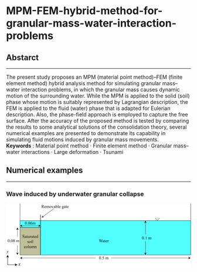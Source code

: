 # MPM-FEM-hybrid-method-for-granular-mass-water-interaction-problems
## Abstarct
****
The present study proposes an MPM (material point method)–FEM (finite element method) hybrid analysis method for simulating granular mass–water interaction problems, in which the granular mass causes dynamic motion of the surrounding water. While the MPM is applied to the solid (soil) phase whose motion is suitably represented by Lagrangian description, the FEM is applied to the fluid (water) phase that is adapted for Eulerian description. Also, the phase-field approach is employed to capture the free surface. After the accuracy of the proposed method is tested by comparing the results to some analytical solutions of the consolidation theory, several numerical examples are presented to demonstrate its capability in simulating fluid motions induced by granular mass movements.<br />
**Keywords** : Material point method · Finite element method · Granular mass–water interactions · Large deformation · Tsunami
## Numerical examples
****
### Wave induced by underwater granular collapse
![Image text](https://github.com/Pan-Shaoyuan/MPM-FEM-hybrid-method-for-granular-mass-water-interaction-problems/blob/main/Test%20models/submarine.jpg)
